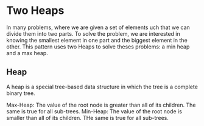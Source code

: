 # Two Heaps

In many problems, where we are given a set of elements uch that we can divide them into two parts. To solve the problem, we are interested in knowing the smallest element in one part and the biggest element in the other. This pattern uses two Heaps to solve theses problems: a min heap and a max heap.

## Heap

A heap is a special tree-based data structure in which the tree is a complete binary tree.

Max-Heap: The value of the root node is greater than all of its children. The same is true for all sub-trees.
Min-Heap: The value of the root node is smaller than all of its children. THe same is true for all sub-trees.
